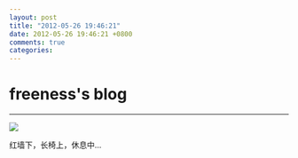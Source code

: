 ```yaml
---
layout: post
title: "2012-05-26 19:46:21"
date: 2012-05-26 19:46:21 +0800
comments: true
categories: 
---
```


# freeness's blog

----------

![](http://okqmqrbgo.bkt.clouddn.com/201205261946211.jpg)

>
红墙下，长椅上，休息中…